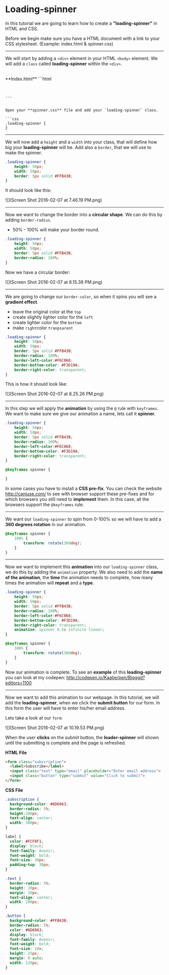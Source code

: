 # Loading-spinner

In this tutorial we are going to learn how to create a **"loading-spinner"** in HTML and CSS. 

Before we begin make sure you have a HTML document with a link to your CSS stylesheet. (Example: index.html & spinner.css)



---


We will start by adding a `<div>` element in your HTML `<body>` element. We will add a `class` called **loading-spinner** within the `<div>`.


<br>
**Index.html**
```html
<!DOCKTYPE html>
    <head>
        <meta charset="utf-8">
        <title>Loading-Spinner</title>
        <link rel="stylesheet" href="spinner.css">
    </head>
    <body>
        <div class="loading-spinner"> </div>
    </body>
</html>

```


---


Open your **spinner.css** file and add your `loading-spinner` class. 

```css
.loading-spinner {
}
```


---


We will now add a `height` and  a `width` into your class, that will define how big your **loading-spinner** will be. Add also a `border`, that we will use to make the spinner. 

```css
.loading-spinner {
    height: 50px;
    width: 50px;
    border: 5px solid #FFB43B;
}
```
It should look like this:

![](Screen Shot 2016-02-07 at 7.46.19 PM.png)


---


Now we want to change the border into a **circular shape**. We can do this by adding `border-radius`.

- 50% - 100% will make your border round. 

```css
.loading-spinner {
    height: 50px;
    width: 50px;
    border: 5px solid #FFB43B;
    border-radius: 100%;
}
```

Now we have a circular border:

![](Screen Shot 2016-02-07 at 8.15.38 PM.png)


---

We are going to change our `border-color`, so when it spins you will see a **gradient effect**. 

- leave the original color at the `top`
- create slightly lighter color for the `left`
- create lighter color for the `bottom`
- make `right`color `tranpsarent`


```css
.loading-spinner {
    height: 50px;
    width: 50px;
    border: 5px solid #FFB43B;
    border-radius: 100%;
    border-left-color:#F6C068;
    border-bottom-color: #F3D19A;
    border-right-color: transparent;
}
```

This is how it should look like:

![](Screen Shot 2016-02-07 at 8.25.26 PM.png)


---
In this step we will apply the **animation** by using the `@` rule with `keyframes`. We want to make sure we give our animation a name, lets call it **spinner.** 


```css
.loading-spinner {
    height: 50px;
    width: 50px;
    border: 5px solid #FFB43B;
    border-radius: 100%;
    border-left-color:#F6C068;
    border-bottom-color: #F3D19A;
    border-right-color: transparent;
}

@keyframes spinner {

}
```

In some cases you have to install a **CSS pre-fix**. You can check the website http://caniuse.com/ to see with browser support these pre-fixes and for which browsers you still need to **implement** them.  In this case, all the browsers support the `@keyframes` rule. 

---

We want our `loading-spinner` to spin from 0-100% so we will have to add a **360 degrees rotation** in our animation. 

```css 
@keyframes spinner {
    100% {
        transform: rotate(360deg);
    }
}
```


---

Now we want to implement this **animation** into our `loading-spinner` class, we do this by adding the `animation` property. We also need to add the **name of the animation**, the **time** the animation needs to complete, how many times the animation will **repeat** and a **type**. 

```css
.loading-spinner {
    height: 50px;
    width: 50px;
    border: 5px solid #FFB43B;
    border-radius: 100%;
    border-left-color:#F6C068;
    border-bottom-color: #F3D19A;
    border-right-color: transparent;
    animation: spinner 0.5s infinite linear;
}

@keyframes spinner {
    100% {
        transform: rotate(360deg);
    }
}
```

Now our animation is complete. To see an **example** of this **loading-spinner** you can look at my codepen: http://codepen.io/Kaatje/pen/Bjqggd?editors=1100

---
Now we want to add this animation to our webpage. 
In this tutorial, we will add the **loading-spinner**, when we click the **submit button** for our form. In this form the user will have to enter his/her email address.

Lets take a look at our `form`:

![](Screen Shot 2016-02-07 at 10.19.53 PM.png)

When the user **clicks** on the submit button, the **loader-spinner** will shown until the submitting is complete and the page is refreshed. 

**HTML File**

```html
<form class="subscription">
  <label>Subscribe</label>
  <input class="text" type="email" placeholder="Enter email address">
  <input class="button" type="submit" value="Click to submit">
</form>
```

**CSS File**

```css
.subscription {
  background-color: #6D6963;
  border-radius: 5%;
  height:200px;
  text-align: center;
  width: 300px;
}

label {
  color: #FCF8F1;
  display: block;
  font-family: Avenir;
  font-weight: bold;
  font-size: 30px;
  padding-top: 30px;
}

.text {
  border-radius: 5%;
  height: 20px;
  margin: 20px;
  text-align: center;
  width: 200px;
}

.button {
  background-color: #FFB43B;
  border-radius: 5%;
  color: #6D6963;
  display: block;
  font-family: Avenir;
  font-weight: bold;
  font-size: 10x;
  height: 25px;
  margin: 0 auto;
  width: 120px;
}
```


